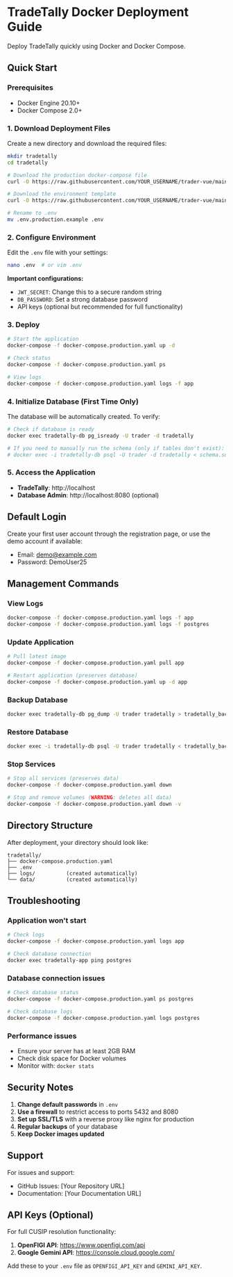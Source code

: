 # TradeTally Docker Deployment Guide

Deploy TradeTally quickly using Docker and Docker Compose.

## Quick Start

### Prerequisites
- Docker Engine 20.10+
- Docker Compose 2.0+

### 1. Download Deployment Files

Create a new directory and download the required files:

```bash
mkdir tradetally
cd tradetally

# Download the production docker-compose file
curl -O https://raw.githubusercontent.com/YOUR_USERNAME/trader-vue/main/docker-compose.production.yaml

# Download the environment template
curl -O https://raw.githubusercontent.com/YOUR_USERNAME/trader-vue/main/.env.production.example

# Rename to .env
mv .env.production.example .env
```

### 2. Configure Environment

Edit the `.env` file with your settings:

```bash
nano .env  # or vim .env
```

**Important configurations:**
- `JWT_SECRET`: Change this to a secure random string
- `DB_PASSWORD`: Set a strong database password
- API keys (optional but recommended for full functionality)

### 3. Deploy

```bash
# Start the application
docker-compose -f docker-compose.production.yaml up -d

# Check status
docker-compose -f docker-compose.production.yaml ps

# View logs
docker-compose -f docker-compose.production.yaml logs -f app
```

### 4. Initialize Database (First Time Only)

The database will be automatically created. To verify:

```bash
# Check if database is ready
docker exec tradetally-db pg_isready -U trader -d tradetally

# If you need to manually run the schema (only if tables don't exist):
# docker exec -i tradetally-db psql -U trader -d tradetally < schema.sql
```

### 5. Access the Application

- **TradeTally**: http://localhost
- **Database Admin**: http://localhost:8080 (optional)

## Default Login

Create your first user account through the registration page, or use the demo account if available:
- Email: demo@example.com
- Password: DemoUser25

## Management Commands

### View Logs
```bash
docker-compose -f docker-compose.production.yaml logs -f app
docker-compose -f docker-compose.production.yaml logs -f postgres
```

### Update Application
```bash
# Pull latest image
docker-compose -f docker-compose.production.yaml pull app

# Restart application (preserves database)
docker-compose -f docker-compose.production.yaml up -d app
```

### Backup Database
```bash
docker exec tradetally-db pg_dump -U trader tradetally > tradetally_backup_$(date +%Y%m%d).sql
```

### Restore Database
```bash
docker exec -i tradetally-db psql -U trader tradetally < tradetally_backup.sql
```

### Stop Services
```bash
# Stop all services (preserves data)
docker-compose -f docker-compose.production.yaml down

# Stop and remove volumes (WARNING: deletes all data)
docker-compose -f docker-compose.production.yaml down -v
```

## Directory Structure

After deployment, your directory should look like:
```
tradetally/
├── docker-compose.production.yaml
├── .env
├── logs/          (created automatically)
└── data/          (created automatically)
```

## Troubleshooting

### Application won't start
```bash
# Check logs
docker-compose -f docker-compose.production.yaml logs app

# Check database connection
docker exec tradetally-app ping postgres
```

### Database connection issues
```bash
# Check database status
docker-compose -f docker-compose.production.yaml ps postgres

# Check database logs
docker-compose -f docker-compose.production.yaml logs postgres
```

### Performance issues
- Ensure your server has at least 2GB RAM
- Check disk space for Docker volumes
- Monitor with: `docker stats`

## Security Notes

1. **Change default passwords** in `.env`
2. **Use a firewall** to restrict access to ports 5432 and 8080
3. **Set up SSL/TLS** with a reverse proxy like nginx for production
4. **Regular backups** of your database
5. **Keep Docker images updated**

## Support

For issues and support:
- GitHub Issues: [Your Repository URL]
- Documentation: [Your Documentation URL]

## API Keys (Optional)

For full CUSIP resolution functionality:

1. **OpenFIGI API**: https://www.openfigi.com/api
2. **Google Gemini API**: https://console.cloud.google.com/

Add these to your `.env` file as `OPENFIGI_API_KEY` and `GEMINI_API_KEY`.